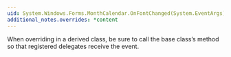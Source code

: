 ```yaml
---
uid: System.Windows.Forms.MonthCalendar.OnFontChanged(System.EventArgs)
additional_notes.overrides: *content
---
```


<p>When overriding <xref href="System.Windows.Forms.MonthCalendar.OnFontChanged(System.EventArgs)"></xref> in a derived class, be sure to call the base class’s <xref href="System.Windows.Forms.MonthCalendar.OnFontChanged(System.EventArgs)"></xref> method so that registered delegates receive the event.</p>


